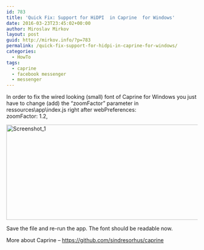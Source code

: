 ```yaml
---
id: 783
title: 'Quick Fix: Support for HiDPI  in Caprine  for Windows'
date: 2016-03-23T23:45:02+00:00
author: Miroslav Mirkov
layout: post
guid: http://mirkov.info/?p=783
permalink: /quick-fix-support-for-hidpi-in-caprine-for-windows/
categories:
  - HowTo
tags:
  - caprine
  - facebook messenger
  - messenger
---
```

In order to fix the wired looking (small) font of Caprine for Windows you just have to change (add) the &#8220;zoomFactor&#8221; parameter in ressources\app\index.js right after webPreferences:  
zoomFactor: 1.2,

<a href="http://mirkov.info/wp-content/uploads/2016/03/Screenshot_1.png" rel="attachment wp-att-784"><img class="aligncenter size-full wp-image-784" src="http://mirkov.info/wp-content/uploads/2016/03/Screenshot_1.png" alt="Screenshot_1" width="992" height="251" srcset="http://mirkov.info/wp-content/uploads/2016/03/Screenshot_1.png 992w, http://mirkov.info/wp-content/uploads/2016/03/Screenshot_1-300x76.png 300w, http://mirkov.info/wp-content/uploads/2016/03/Screenshot_1-768x194.png 768w" sizes="(max-width: 992px) 100vw, 992px" /></a>

Save the file and re-run the app. The font should be readable now.

More about Caprine &#8211; <a href="https://github.com/sindresorhus/caprine" target="_blank">https://github.com/sindresorhus/caprine</a>
